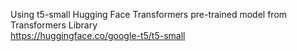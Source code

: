 Using t5-small Hugging Face Transformers pre-trained model from Transformers Library <br/>
https://huggingface.co/google-t5/t5-small
